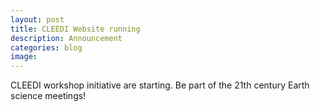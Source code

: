 ```yaml
---
layout: post
title: CLEEDI Website running
description: Announcement
categories: blog
image:
---
```


CLEEDI workshop initiative are starting. Be part of the 21th century Earth science meetings!

